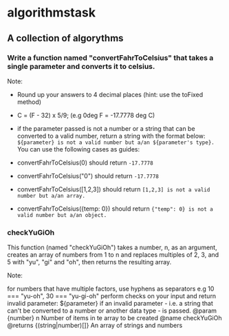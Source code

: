 # algorithmstask


## A collection of algorythms

### Write a function named "convertFahrToCelsius" that takes a single parameter and converts it to celsius.

 

Note:

- Round up your answers to 4 decimal places (hint: use the toFixed method)
- C = (F - 32) x 5/9; (e.g 0deg F = -17.7778 deg C)
- if the parameter passed is not a number or a string that can be converted to a valid number, return a string with the format below:
    `${parameter} is not a valid number but a/an ${parameter's type}.`
You can use the following cases as guides:

- convertFahrToCelsius(0) should return `-17.7778`
- convertFahrToCelsius("0") should return `-17.7778`
- convertFahrToCelsius([1,2,3]) should return `[1,2,3] is not a valid number but a/an array.`
- convertFahrToCelsius({temp: 0}) should return `{"temp": 0} is not a valid number but a/an object.`

### checkYuGiOh
This function (named "checkYuGiOh") takes a number, n, as an argument, creates an array of numbers from 1 to n and replaces multiples of 2, 3, and 5 with "yu", "gi" and "oh", then returns the resulting array.

Note:

for numbers that have multiple factors, use hyphens as separators e.g 10 === "yu-oh", 30 === "yu-gi-oh"
perform checks on your input and return invalid parameter: ${parameter} if an invalid parameter - i.e. a string that can't be converted to a number or another data type - is passed. @param {number} n Number of items in te array to be created @name checkYuGiOh @returns {(string|number)[]} An array of strings and numbers
